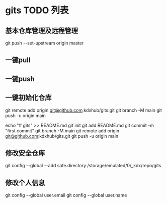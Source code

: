 # gits TODO 列表
## 基本仓库管理及远程管理
git push --set-upstream origin master
## 一键pull
## 一键push
## 一键初始化仓库
git remote add origin git@github.com:kdxhub/gits.git
git branch -M main
git push -u origin main

echo "# gits" >> README.md
git init
git add README.md
git commit -m "first commit"
git branch -M main
git remote add origin git@github.com:kdxhub/gits.git
git push -u origin main

## 修改安全仓库
git config --global --add safe.directory /storage/emulated/0/_kdx/repo/gits

## 修改个人信息
git config --global user.email
git config --global user.name